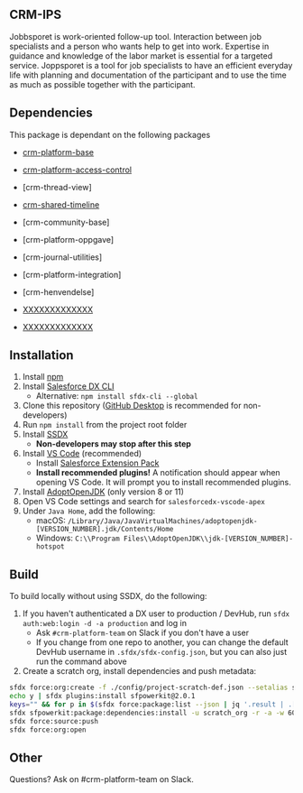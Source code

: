 ## CRM-IPS
Jobbsporet is work-oriented follow-up tool.
Interaction between job specialists and a person who wants help to get into work. Expertise in guidance and knowledge of the labor market is essential for a targeted service.
Joppsporet is a tool for job specialists to have an efficient everyday life with planning and documentation of the participant and to use the time as much as possible together with the participant.

## Dependencies

This package is dependant on the following packages

- [crm-platform-base](https://github.com/navikt/crm-platform-base)
- [crm-platform-access-control](https://github.com/navikt/crm-platform-access-control)
- [crm-thread-view]
- [crm-shared-timeline](https://github.com/navikt/crm-shared-timeline)
- [crm-community-base]

- [crm-platform-oppgave]
- [crm-journal-utilities]
- [crm-platform-integration]
- [crm-henvendelse]

-   [XXXXXXXXXXXXX](https://github.com/navikt/XXXXXXXXXXXXX)
-   [XXXXXXXXXXXXX](https://github.com/navikt/XXXXXXXXXXXXX)

## Installation

1. Install [npm](https://nodejs.org/en/download/)
1. Install [Salesforce DX CLI](https://developer.salesforce.com/tools/sfdxcli)
    - Alternative: `npm install sfdx-cli --global`
1. Clone this repository ([GitHub Desktop](https://desktop.github.com) is recommended for non-developers)
1. Run `npm install` from the project root folder
1. Install [SSDX](https://github.com/navikt/ssdx)
    - **Non-developers may stop after this step**
1. Install [VS Code](https://code.visualstudio.com) (recommended)
    - Install [Salesforce Extension Pack](https://marketplace.visualstudio.com/items?itemName=salesforce.salesforcedx-vscode)
    - **Install recommended plugins!** A notification should appear when opening VS Code. It will prompt you to install recommended plugins.
1. Install [AdoptOpenJDK](https://adoptopenjdk.net) (only version 8 or 11)
1. Open VS Code settings and search for `salesforcedx-vscode-apex`
1. Under `Java Home`, add the following:
    - macOS: `/Library/Java/JavaVirtualMachines/adoptopenjdk-[VERSION_NUMBER].jdk/Contents/Home`
    - Windows: `C:\\Program Files\\AdoptOpenJDK\\jdk-[VERSION_NUMBER]-hotspot`

## Build

To build locally without using SSDX, do the following:

1. If you haven't authenticated a DX user to production / DevHub, run `sfdx auth:web:login -d -a production` and log in
    - Ask `#crm-platform-team` on Slack if you don't have a user
    - If you change from one repo to another, you can change the default DevHub username in `.sfdx/sfdx-config.json`, but you can also just run the command above
1. Create a scratch org, install dependencies and push metadata:

```bash
sfdx force:org:create -f ./config/project-scratch-def.json --setalias scratch_org --durationdays 1 --setdefaultusername
echo y | sfdx plugins:install sfpowerkit@2.0.1
keys="" && for p in $(sfdx force:package:list --json | jq '.result | .[].Name' -r); do keys+=$p":PACKAGE_KEY "; done
sfdx sfpowerkit:package:dependencies:install -u scratch_org -r -a -w 60 -k ${keys}
sfdx force:source:push
sfdx force:org:open
```

## Other

Questions? Ask on #crm-platform-team on Slack.
